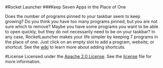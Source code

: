 #Rocket Launcher
###Keep Seven Apps in the Place of One

Does the number of programs pinned to your taskbar seem to keep growing? Do you think you have too many programs pinned, but you are not sure which to remove? Maybe you have some programs you want to be able to open quickly, but they do not necessarily need to be on your taskbar?
In any case, RocketLauncher makes your life simpler by keeping 7 programs in the place of one.
Just click on an empty slot to add a program, website, or shortcut.
See the [wiki](https://github.com/aopell/RocketLauncher/wiki) to learn more about adding shortcuts.

#License
Licensed under the [Apache 2.0 License](http://www.apache.org/licenses/LICENSE-2.0). See the [license](/license) file for more information.
